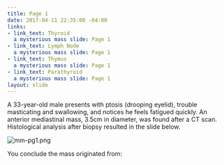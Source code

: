 ```yaml
---
title: Page 1
date: 2017-04-11 22:35:00 -04:00
links:
- link_text: Thyroid
  a mysterious mass slide: Page 1
- link_text: Lymph Node
  a mysterious mass slide: Page 1
- link_text: Thymus
  a mysterious mass slide: Page 1
- link_text: Parathyroid
  a mysterious mass slide: Page 1
layout: slide
---
```


A 33-year-old male presents with ptosis (drooping eyelid), trouble masticating and swallowing, and notices he feels fatigued quickly. An anterior mediastinal mass, 3.5cm in diameter, was found after a CT scan. Histological analysis after biopsy resulted in the slide below.

![mm-pg1.png](/uploads/mm-pg1.png)

You conclude the mass originated from: